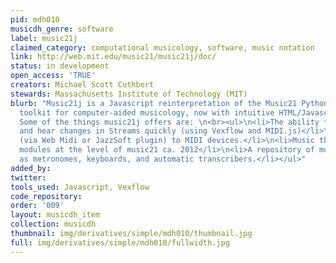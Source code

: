 ```yaml
---
pid: mdh010
musicdh_genre: software
label: music21j
claimed_category: computational musicology, software, music notation
link: http://web.mit.edu/music21/music21j/doc/
status: in development
open_access: 'TRUE'
creators: Michael Scott Cuthbert
stewards: Massachusetts Institute of Technology (MIT)
blurb: "Music21j is a Javascript reinterpretation of the Music21 Python package,\na
  toolkit for computer-aided musicology, now with intuitive HTML/Javascript\ninterfaces.
  Some of the things music21j offers are: \n<br><ul>\n<li>The ability to visualize
  and hear changes in Streams quickly (using Vexflow and MIDI.js)</li>\n<li>Connections
  (via Web Midi or JazzSoft plugin) to MIDI devices.</li>\n<li>Music theory and analysis
  modules at the level of music21 ca. 2012</li>\n<li>A repository of modules such
  as metronomes, keyboards, and automatic transcribers.</li></ul>"
added_by:
twitter:
tools_used: Javascript, Vexflow
code_repository:
order: '009'
layout: musicdh_item
collection: musicdh
thumbnail: img/derivatives/simple/mdh010/thumbnail.jpg
full: img/derivatives/simple/mdh010/fullwidth.jpg
---
```

